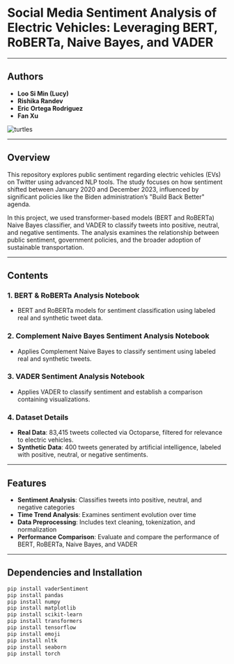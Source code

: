 # Social Media Sentiment Analysis of Electric Vehicles: Leveraging BERT, RoBERTa, Naive Bayes, and VADER
---

## Authors
- **Loo Si Min (Lucy)**  
- **Rishika Randev**  
- **Eric Ortega Rodriguez**  
- **Fan Xu**
  
![turtles](https://github.com/user-attachments/assets/977834d1-3164-46f5-9e35-422460dc49ca)


---
## Overview
This repository explores public sentiment regarding electric vehicles (EVs) on Twitter using advanced NLP tools. The study focuses on how sentiment shifted between January 2020 and December 2023, influenced by significant policies like the Biden administration’s "Build Back Better" agenda.

In this project, we used transformer-based models (BERT and RoBERTa) Naive Bayes classifier, and VADER to classify tweets into positive, neutral, and negative sentiments. The analysis examines the relationship between public sentiment, government policies, and the broader adoption of sustainable transportation.

---

## Contents

### 1. **BERT & RoBERTa Analysis Notebook**
- BERT and RoBERTa models for sentiment classification using labeled real and synthetic tweet data.

### 2. **Complement Naive Bayes Sentiment Analysis Notebook**
- Applies Complement Naive Bayes to classify sentiment using labeled real and synthetic tweets.

### 3. **VADER Sentiment Analysis Notebook**
- Applies VADER to classify sentiment and establish a comparison containing visualizations.

### 4. **Dataset Details**
- **Real Data**: 83,415 tweets collected via Octoparse, filtered for relevance to electric vehicles.
- **Synthetic Data**: 400 tweets generated by artificial intelligence, labeled with positive, neutral, or negative sentiments. 

---

## Features

- **Sentiment Analysis**: Classifies tweets into positive, neutral, and negative categories
- **Time Trend Analysis**: Examines sentiment evolution over time 
- **Data Preprocessing**: Includes text cleaning, tokenization, and normalization
- **Performance Comparison**: Evaluate and compare the performance of BERT, RoBERTa, Naive Bayes, and VADER

---

## Dependencies and Installation

   ```bash
   pip install vaderSentiment
   pip install pandas
   pip install numpy
   pip install matplotlib
   pip install scikit-learn
   pip install transformers
   pip install tensorflow
   pip install emoji
   pip install nltk
   pip install seaborn
   pip install torch
   ```




